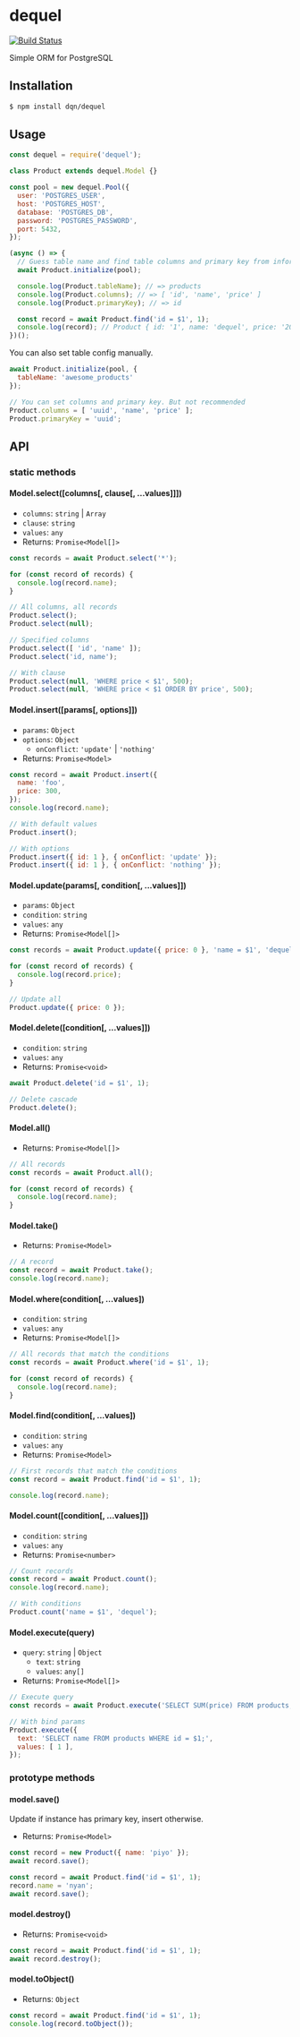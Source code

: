 # dequel

[![Build Status](https://travis-ci.com/dqn/dequel.svg?branch=master)](https://travis-ci.com/dqn/dequel)

Simple ORM for PostgreSQL

## Installation

```bash
$ npm install dqn/dequel
```

## Usage

```js
const dequel = require('dequel');

class Product extends dequel.Model {}

const pool = new dequel.Pool({
  user: 'POSTGRES_USER',
  host: 'POSTGRES_HOST',
  database: 'POSTGRES_DB',
  password: 'POSTGRES_PASSWORD',
  port: 5432,
});

(async () => {
  // Guess table name and find table columns and primary key from information schema
  await Product.initialize(pool);

  console.log(Product.tableName); // => products
  console.log(Product.columns); // => [ 'id', 'name', 'price' ]
  console.log(Product.primaryKey); // => id

  const record = await Product.find('id = $1', 1);
  console.log(record); // Product { id: '1', name: 'dequel', price: '2000' }
})();
```

You can also set table config manually.

```js
await Product.initialize(pool, {
  tableName: 'awesome_products'
});

// You can set columns and primary key. But not recommended
Product.columns = [ 'uuid', 'name', 'price' ];
Product.primaryKey = 'uuid';
```

## API

### static methods

#### Model.select([columns[, clause[, ...values]]])

- `columns`: `string` | `Array`
- `clause`: `string`
- `values`: `any`
- Returns: `Promise<Model[]>`

```js
const records = await Product.select('*');

for (const record of records) {
  console.log(record.name);
}

// All columns, all records
Product.select();
Product.select(null);

// Specified columns
Product.select([ 'id', 'name' ]);
Product.select('id, name');

// With clause
Product.select(null, 'WHERE price < $1', 500);
Product.select(null, 'WHERE price < $1 ORDER BY price', 500);
```

#### Model.insert([params[, options]])

- `params`: `Object`
- `options`: `Object`
  - `onConflict`: `'update'` | `'nothing'`
- Returns: `Promise<Model>`

```js
const record = await Product.insert({
  name: 'foo',
  price: 300,
});
console.log(record.name);

// With default values
Product.insert();

// With options
Product.insert({ id: 1 }, { onConflict: 'update' });
Product.insert({ id: 1 }, { onConflict: 'nothing' });
```

#### Model.update(params[, condition[, ...values]])

- `params`: `Object`
- `condition`: `string`
- `values`: `any`
- Returns: `Promise<Model[]>`

```js
const records = await Product.update({ price: 0 }, 'name = $1', 'dequel');

for (const record of records) {
  console.log(record.price);
}

// Update all
Product.update({ price: 0 });
```

#### Model.delete([condition[, ...values]])

- `condition`: `string`
- `values`: `any`
- Returns: `Promise<void>`

```js
await Product.delete('id = $1', 1);

// Delete cascade
Product.delete();
```

#### Model.all()

- Returns: `Promise<Model[]>`

```js
// All records
const records = await Product.all();

for (const record of records) {
  console.log(record.name);
}
```

#### Model.take()

- Returns: `Promise<Model>`

```js
// A record
const record = await Product.take();
console.log(record.name);
```

#### Model.where(condition[, ...values])

- `condition`: `string`
- `values`: `any`
- Returns: `Promise<Model[]>`

```js
// All records that match the conditions
const records = await Product.where('id = $1', 1);

for (const record of records) {
  console.log(record.name);
}
```

#### Model.find(condition[, ...values])

- `condition`: `string`
- `values`: `any`
- Returns: `Promise<Model>`

```js
// First records that match the conditions
const record = await Product.find('id = $1', 1);

console.log(record.name);
```

#### Model.count([condition[, ...values]])

- `condition`: `string`
- `values`: `any`
- Returns: `Promise<number>`

```js
// Count records
const record = await Product.count();
console.log(record.name);

// With conditions
Product.count('name = $1', 'dequel');
```

#### Model.execute(query)

- `query`: `string` | `Object`
  - `text`: `string`
  - `values`: `any[]`
- Returns: `Promise<Model[]>`

```js
// Execute query
const records = await Product.execute('SELECT SUM(price) FROM products;');

// With bind params
Product.execute({
  text: 'SELECT name FROM products WHERE id = $1;',
  values: [ 1 ],
});
```

### prototype methods

#### model.save()

Update if instance has primary key, insert otherwise.

- Returns: `Promise<Model>`

```js
const record = new Product({ name: 'piyo' });
await record.save();

const record = await Product.find('id = $1', 1);
record.name = 'nyan';
await record.save();
```

#### model.destroy()

- Returns: `Promise<void>`

```js
const record = await Product.find('id = $1', 1);
await record.destroy();
```

#### model.toObject()

- Returns: `Object`

```js
const record = await Product.find('id = $1', 1);
console.log(record.toObject());
```

